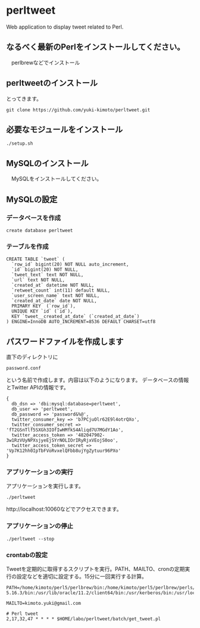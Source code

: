 # perltweet

Web application to display tweet related to Perl.

## なるべく最新のPerlをインストールしてください。

　perlbrewなどでインストール

## perltweetのインストール

とってきます。

    git clone https://github.com/yuki-kimoto/perltweet.git

## 必要なモジュールをインストール

    ./setup.sh

## MySQLのインストール

　MySQLをインストールしてください。

## MySQLの設定

### データベースを作成

    create database perltweet

### テーブルを作成

    CREATE TABLE `tweet` (
      `row_id` bigint(20) NOT NULL auto_increment,
      `id` bigint(20) NOT NULL,
      `tweet_text` text NOT NULL,
      `url` text NOT NULL,
      `created_at` datetime NOT NULL,
      `retweet_count` int(11) default NULL,
      `user_screen_name` text NOT NULL,
      `created_at_date` date NOT NULL,
      PRIMARY KEY  (`row_id`),
      UNIQUE KEY `id` (`id`),
      KEY `tweet__created_at_date` (`created_at_date`)
    ) ENGINE=InnoDB AUTO_INCREMENT=8536 DEFAULT CHARSET=utf8

## パスワードファイルを作成します

直下のディレクトリに

    password.conf

という名前で作成します。内容は以下のようになります。
データベースの情報とTwitter APIの情報です。

    {
      db_dsn => 'dbi:mysql:database=perltweet',
      db_user => 'perltweet',
      db_password => 'password&%@',
      twitter_consumer_key => 'b7PCjuOlr62E9l4otrQXo',
      twitter_consumer_secret => 'fT2GSnTlf5SXGh3IOfIwHMfkS4Aliqd7U7MGdY1Ao',
      twitter_access_token => '482047902-3w1RzVUyNPXsjyeEjSYrNOLIOrIRyRjxVEojS0oo',
      twitter_access_token_secret => 'Vp7K12hh0IpTbFVoRvxelQFbb8ujYgZytuur96PXo'
    }

### アプリケーションの実行

アプリケーションを実行します。

    ./perltweet

http://localhost:10060などでアクセスできます。

### アプリケーションの停止

    ./perltweet --stop

### crontabの設定

Tweetを定期的に取得するスクリプトを実行。PATH、MAILTO、cronの定期実行の設定などを適切に設定する。15分に一回実行する計算。

    PATH=/home/kimoto/perl5/perlbrew/bin:/home/kimoto/perl5/perlbrew/perls/perl-5.16.3/bin:/usr/lib/oracle/11.2/client64/bin:/usr/kerberos/bin:/usr/local/bin:/bin:/usr/bin:/home/kimoto/bin:/sbin:/usr/sbin:/usr/local/sbin
    
    MAILTO=kimoto.yuki@gmail.com
      
    # Perl tweet
    2,17,32,47 * * * * $HOME/labo/perltweet/batch/get_tweet.pl
